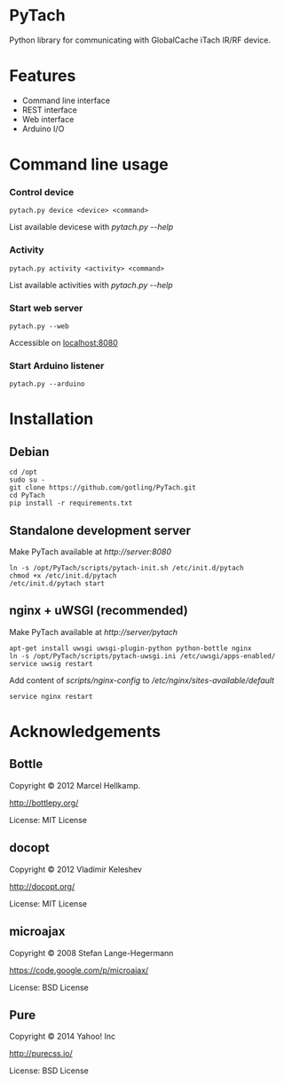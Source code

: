 PyTach
================
Python library for communicating with GlobalCache iTach IR/RF device.

Features
================
* Command line interface
* REST interface
* Web interface
* Arduino I/O

Command line usage
================
### Control device
	pytach.py device <device> <command>

List available devicese with *pytach.py --help*

### Activity
	pytach.py activity <activity> <command>

List available activities with *pytach.py --help*

### Start web server
	pytach.py --web

Accessible on [localhost:8080](http://localhost:8080)

### Start Arduino listener
	pytach.py --arduino

Installation
================
Debian
----------------

	cd /opt
	sudo su - 
	git clone https://github.com/gotling/PyTach.git
	cd PyTach
	pip install -r requirements.txt

Standalone development server
----------------
Make PyTach available at *http://server:8080*

	ln -s /opt/PyTach/scripts/pytach-init.sh /etc/init.d/pytach
	chmod +x /etc/init.d/pytach
	/etc/init.d/pytach start

nginx + uWSGI (recommended)
----------------
Make PyTach available at *http://server/pytach*

	apt-get install uwsgi uwsgi-plugin-python python-bottle nginx
	ln -s /opt/PyTach/scripts/pytach-uwsgi.ini /etc/uwsgi/apps-enabled/
	service uwsig restart

Add content of *scripts/nginx-config* to */etc/nginx/sites-available/default*

	service nginx restart

Acknowledgements
================
Bottle
----------------
Copyright © 2012 Marcel Hellkamp.

http://bottlepy.org/

License: MIT License

docopt
----------------
Copyright © 2012 Vladimir Keleshev

http://docopt.org/

License: MIT License

microajax
----------------
Copyright © 2008 Stefan Lange-Hegermann

https://code.google.com/p/microajax/

License: BSD License

Pure
----------------
Copyright © 2014 Yahoo! Inc

http://purecss.io/

License: BSD License
